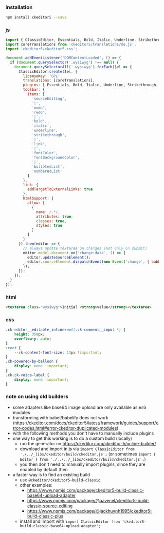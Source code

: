 ### installation

```bash
npm install ckeditor5 --save 
```

### js

```js
import { ClassicEditor, Essentials, Bold, Italic, Underline, Strikethrough, Link, Font, Paragraph, List, SourceEditing, GeneralHtmlSupport, Clipboard, PasteFromOffice } from 'ckeditor5';
import coreTranslations from 'ckeditor5/translations/de.js';
import 'ckeditor5/ckeditor5.css';

document.addEventListener('DOMContentLoaded', () => {
  if (document.querySelector('.wysiwyg') !== null) {
    document.querySelectorAll('.wysiwyg').forEach($el => {
      ClassicEditor.create($el, {
        licenseKey: 'GPL',
        translations: [coreTranslations],
        plugins: [ Essentials, Bold, Italic, Underline, Strikethrough, Link, Font, Paragraph, List, SourceEditing, GeneralHtmlSupport, Clipboard, PasteFromOffice ],
        toolbar: {
          items: [
            'sourceEditing',
            '|',
            'undo',
            'redo',
            '|',
            'bold',
            'italic',
            'underline',
            'strikethrough',
            '|',
            'link',
            '|',
            'fontColor',
            'fontBackgroundColor',
            '|',
            'bulletedList',
            'numberedList'
          ]
        },
        link: {
          addTargetToExternalLinks: true
        },
        htmlSupport: {
          allow: [
            {
              name: /.*/,
              attributes: true,
              classes: true,
              styles: true
            }
          ]
        }
      }).then(editor => {
        // always update textarea on changes (not only on submit)
        editor.model.document.on('change:data', () => {
          editor.updateSourceElement();
          editor.sourceElement.dispatchEvent(new Event('change', { bubbles: true }));
        });
      });
    });
  }
});
```

### html

```html
<textarea class="wysiwyg">Initial <strong>value</strong></textarea>
```

### css

```css
.ck-editor__editable_inline:not(.ck-comment__input *) {
    height: 350px;
    overflow-y: auto;
}
:root {
    --ck-content-font-size: 13px !important;
}
.ck-powered-by-balloon {
    display: none !important;
}
.ck.ck-voice-label {
    display: none !important;
}
```

### note on using old builders

- some adapters like base64 image upload are only available as es6 modules
- transforming with babel/babelify does not work (https://ckeditor.com/docs/ckeditor5/latest/framework/guides/support/error-codes.html#error-ckeditor-duplicated-modules)
- with the following methods you don't have to manually include plugins
- one way to get this working is to do a custom build (locally)
  - run the generator on https://ckeditor.com/ckeditor-5/online-builder/
  - download and import in js via `import ClassicEditor from './../_libs/ckeditor/build/ckeditor.js';` (or sometimes `import { Editor } from './../../_libs/ckeditor/build/ckeditor.js';`)
  - you then don't need to manually import plugins, since they are enabled by default then
- a faster way is to find an existing build
  - use `@ckeditor/ckeditor5-build-classic`
  - other examples:
    - https://www.npmjs.com/package/ckeditor5-build-classic-base64-upload-adapter
    - https://www.npmjs.com/package/@aavenel/ckeditor5-build-classic-source-editing
    - https://www.npmjs.com/package/@jackhuynh1995/ckeditor5-build-classic-plus
  - install and import with `import ClassicEditor from 'ckeditor5-build-classic-base64-upload-adapter';`
